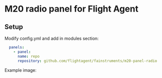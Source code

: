 # M20 radio panel for Flight Agent

## Setup

Modify config.yml and add in modules section:

```yaml
  panels:
    - panel:
      name: repo
      repository: github.com/flightagent/fainstruments/m20-panel-radio
```

Example image:
